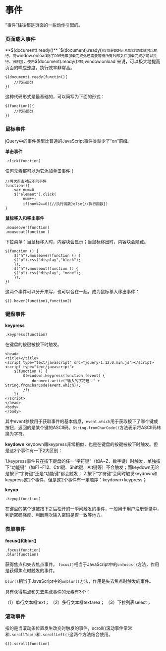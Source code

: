 事件
===================

“事件”往往都是页面的一些动作引起的。


###  页面载入事件

**$(document).ready()**
`$(document).ready()`仅仅是DOM元素加载完成就可以执行，而`window.onload`除了DOM元素加载完成外还需要等待所有外部文件加载完成才可以执行。很明显，使用`$(document).ready()`相对`window.onload`来说，可以极大地提高页面的响应速度，执行效率非常高。

    $(document).ready(functin(){
        //代码部分
    })
这种代码形式是最基础的，可以简写为下面的形式：
 
    $(function(){
        //代码部分
    })

###  鼠标事件
jQuery中的事件类型比普通的JavaScript事件类型少了“on”前缀。

**单击事件**

    .click(function)
任何元素都可以为它添加单击事件！

    //两次点击对应不同事件
    function(){
        var num=0
        $("element").click( 
            num++;
            if(num%2==0){//执行函数}else{//执行函数})
    }

**鼠标移入和移出事件**

    .mouseover(function)
    .mouseout(function )
下拉菜单：当鼠标移入时，内容块会显示；当鼠标移出时，内容块会隐藏。

    $(function () {
        $("h").mouseover(function () {
        $("p").css("display","block");
        });
        $("h").mouseout(function () {
        $("p").css("display", "none");
        });
    })
这两个事件可以分开来写，也可以合在一起，成为鼠标移入移出事件：

    $().hover(function1,function2)

###  键盘事件

**keypress**

    .keypress(function)
在键盘的按键被按下时触发。

    <head>
    <title></title>
    <script type="text/javascript" src="jquery-1.12.0.min.js"></script>
    <script type="text/javascript">
        $(function () {
            $(window).keypress(function (event) {
                document.write("输入的字符是：" + String.fromCharCode(event.which));
            });
        })
    </script>
    </head>
    <body>
    </body>

其中event参数用于获取事件的基本信息，`event.which`用于获取按下了哪个键或按钮，返回的是某个键的ASCII码。`String.fromCharCode()`方法表示将ASCII码转换为字符。

**keydown**
keydown跟keypress非常相似，也是在键盘的按键被按下时触发。但是这2个事件有一下2大区别：

1.keypress事件只在按下键盘的任一“字符键”（如A~Z、数字键）时触发，单独按下“功能键”（如F1~F12、Ctrl键、Shift键、Alt键等）不会触发；而keydown无论是按下“字符键”还是“功能键”都会触发；
2.按下“字符键”会同时触发keydown和keypress这2个事件，但是这2个事件有一定顺序：keydown>keypress；

**keyup**

    .keyup(function)
在键盘的某个键被按下之后松开的一瞬间触发的事件，一般用于用户注册登录中，判断密码强度、判断两次输入密码是否一致等地方。


###  表单事件

**focus()和blur()**

    .focus(function)
    .blur(function)
获得焦点和失去焦点事件。
`focus()`相当于JavaScript中的`onfocus()`方法，作用是获得焦点时触发的事件。

`blur()`相当于JavaScript中的`onblur()`方法，作用是失去焦点时触发的事件。

具有获得焦点和失去焦点事件的元素有3个：

（1）单行文本框text；
（2）多行文本框textarea；
（3）下拉列表select；

###  滚动事件
指的是当滚动条位置发生改变时触发的事件，scroll()滚动事件常常和`.scrollTop()`和`.scrollLeft()`这两个方法结合使用。

    $().scroll(function)




